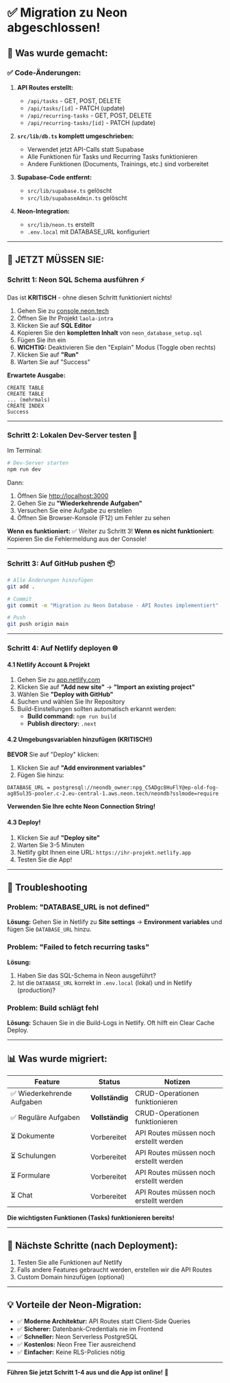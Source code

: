# ✅ Migration zu Neon abgeschlossen!

## 🎉 Was wurde gemacht:

### ✅ Code-Änderungen:
1. **API Routes erstellt:**
   - `/api/tasks` - GET, POST, DELETE
   - `/api/tasks/[id]` - PATCH (update)
   - `/api/recurring-tasks` - GET, POST, DELETE
   - `/api/recurring-tasks/[id]` - PATCH (update)

2. **`src/lib/db.ts` komplett umgeschrieben:**
   - Verwendet jetzt API-Calls statt Supabase
   - Alle Funktionen für Tasks und Recurring Tasks funktionieren
   - Andere Funktionen (Documents, Trainings, etc.) sind vorbereitet

3. **Supabase-Code entfernt:**
   - `src/lib/supabase.ts` gelöscht
   - `src/lib/supabaseAdmin.ts` gelöscht

4. **Neon-Integration:**
   - `src/lib/neon.ts` erstellt
   - `.env.local` mit DATABASE_URL konfiguriert

---

## 🚀 JETZT MÜSSEN SIE:

### **Schritt 1: Neon SQL Schema ausführen** ⚡

Das ist **KRITISCH** - ohne diesen Schritt funktioniert nichts!

1. Gehen Sie zu [console.neon.tech](https://console.neon.tech)
2. Öffnen Sie Ihr Projekt `laola-intra`
3. Klicken Sie auf **SQL Editor**
4. Kopieren Sie den **kompletten Inhalt** von `neon_database_setup.sql`
5. Fügen Sie ihn ein
6. **WICHTIG:** Deaktivieren Sie den "Explain" Modus (Toggle oben rechts)
7. Klicken Sie auf **"Run"**
8. Warten Sie auf "Success"

**Erwartete Ausgabe:**
```
CREATE TABLE
CREATE TABLE
... (mehrmals)
CREATE INDEX
Success
```

---

### **Schritt 2: Lokalen Dev-Server testen** 🧪

Im Terminal:

```bash
# Dev-Server starten
npm run dev
```

Dann:
1. Öffnen Sie [http://localhost:3000](http://localhost:3000)
2. Gehen Sie zu **"Wiederkehrende Aufgaben"**
3. Versuchen Sie eine Aufgabe zu erstellen
4. Öffnen Sie Browser-Konsole (F12) um Fehler zu sehen

**Wenn es funktioniert:** ✅ Weiter zu Schritt 3!
**Wenn es nicht funktioniert:** Kopieren Sie die Fehlermeldung aus der Console!

---

### **Schritt 3: Auf GitHub pushen** 📦

```bash
# Alle Änderungen hinzufügen
git add .

# Commit
git commit -m "Migration zu Neon Database - API Routes implementiert"

# Push
git push origin main
```

---

### **Schritt 4: Auf Netlify deployen** 🌐

#### 4.1 Netlify Account & Projekt

1. Gehen Sie zu [app.netlify.com](https://app.netlify.com)
2. Klicken Sie auf **"Add new site"** → **"Import an existing project"**
3. Wählen Sie **"Deploy with GitHub"**
4. Suchen und wählen Sie Ihr Repository
5. Build-Einstellungen sollten automatisch erkannt werden:
   - **Build command:** `npm run build`
   - **Publish directory:** `.next`

#### 4.2 Umgebungsvariablen hinzufügen (KRITISCH!)

**BEVOR** Sie auf "Deploy" klicken:

1. Klicken Sie auf **"Add environment variables"**
2. Fügen Sie hinzu:

```
DATABASE_URL = postgresql://neondb_owner:npg_C5ADgc8HuFlY@ep-old-fog-ag85ul35-pooler.c-2.eu-central-1.aws.neon.tech/neondb?sslmode=require
```

**Verwenden Sie Ihre echte Neon Connection String!**

#### 4.3 Deploy!

1. Klicken Sie auf **"Deploy site"**
2. Warten Sie 3-5 Minuten
3. Netlify gibt Ihnen eine URL: `https://ihr-projekt.netlify.app`
4. Testen Sie die App!

---

## 🔧 Troubleshooting

### Problem: "DATABASE_URL is not defined"
**Lösung:** Gehen Sie in Netlify zu **Site settings** → **Environment variables** und fügen Sie `DATABASE_URL` hinzu.

### Problem: "Failed to fetch recurring tasks"
**Lösung:** 
1. Haben Sie das SQL-Schema in Neon ausgeführt?
2. Ist die `DATABASE_URL` korrekt in `.env.local` (lokal) und in Netlify (production)?

### Problem: Build schlägt fehl
**Lösung:** Schauen Sie in die Build-Logs in Netlify. Oft hilft ein Clear Cache Deploy.

---

## 📊 Was wurde migriert:

| Feature | Status | Notizen |
|---------|--------|---------|
| ✅ Wiederkehrende Aufgaben | **Vollständig** | CRUD-Operationen funktionieren |
| ✅ Reguläre Aufgaben | **Vollständig** | CRUD-Operationen funktionieren |
| ⏳ Dokumente | Vorbereitet | API Routes müssen noch erstellt werden |
| ⏳ Schulungen | Vorbereitet | API Routes müssen noch erstellt werden |
| ⏳ Formulare | Vorbereitet | API Routes müssen noch erstellt werden |
| ⏳ Chat | Vorbereitet | API Routes müssen noch erstellt werden |

**Die wichtigsten Funktionen (Tasks) funktionieren bereits!**

---

## 🎯 Nächste Schritte (nach Deployment):

1. Testen Sie alle Funktionen auf Netlify
2. Falls andere Features gebraucht werden, erstellen wir die API Routes
3. Custom Domain hinzufügen (optional)

---

## 💡 Vorteile der Neon-Migration:

- ✅ **Moderne Architektur:** API Routes statt Client-Side Queries
- ✅ **Sicherer:** Datenbank-Credentials nie im Frontend
- ✅ **Schneller:** Neon Serverless PostgreSQL
- ✅ **Kostenlos:** Neon Free Tier ausreichend
- ✅ **Einfacher:** Keine RLS-Policies nötig

---

**Führen Sie jetzt Schritt 1-4 aus und die App ist online!** 🚀
